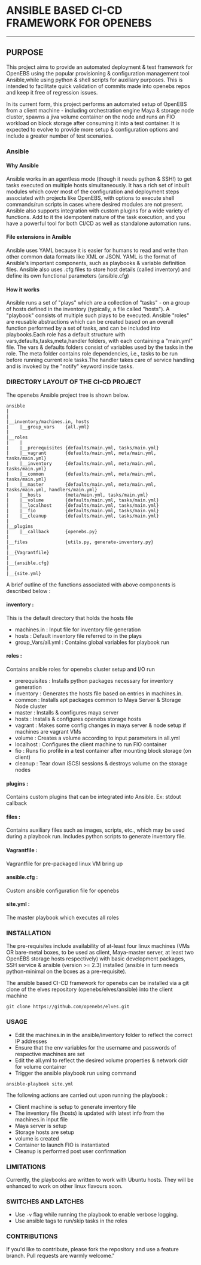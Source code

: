 # ANSIBLE BASED CI-CD FRAMEWORK FOR OPENEBS
-------------------------------------------

## PURPOSE

This project aims to provide an automated deployment & test framework for OpenEBS 
using the popular provisioning & configuration management tool Ansible,while using 
python & shell scripts for auxiliary purposes. This is intended to facilitate quick 
validation of commits made into openebs repos and keep it free of regression issues.

In its current form, this project performs an automated setup of OpenEBS from a client
machine - including orchestration engine Maya & storage node cluster, spawns a jiva 
volume container on the node and runs an FIO workload on block storage after consuming 
it into a test container. It is expected to evolve to provide more setup & configuration
options and include a greater number of test scenarios.

### Ansible 

#### Why Ansible

Ansible works in an agentless mode (though it needs python & SSH!) to get tasks 
executed on multiple hosts simultaneously. It has a rich set of inbuilt modules 
which cover most of the configuration and deployment steps associated with 
projects like OpenEBS, with options to execute shell commands/run scripts in cases
where desired modules are not present. Ansible also supports integration with 
custom plugins for a wide variety of functions. Add to it the idempotent nature 
of the task execution, and you have a powerful tool for both CI/CD as well as 
standalone automation runs.

#### File extensions in Ansible

Ansible uses YAML because it is easier for humans to read and write than other 
common data formats like XML or JSON. YAML is the format of Ansible's 
important components, such as playbooks & variable definition files. Ansible also 
uses .cfg files to store host details (called inventory) and define its own functional 
parameters (ansible.cfg) 

#### How it works 

Ansible runs a set of "plays" which are a collection of "tasks" - on a group of 
hosts defined in the inventory (typically, a file called "hosts"). A "playbook" 
consists of multiple such plays to be executed. Ansible "roles" are reusable 
abstractions which can be created based on an overall function performed by a set 
of tasks, and can be included into playbooks.Each role has a default structure with
vars,defaults,tasks,meta,handler folders, with each containing a "main.yml" file. 
The vars & defaults folders consist of variables used by the tasks in the role. 
The meta folder contains role dependencies, i.e., tasks to be run before running 
current role tasks.The handler takes care of service handling and is invoked by the 
"notify" keyword inside tasks.

### DIRECTORY LAYOUT OF THE CI-CD PROJECT 

The openebs Ansible project tree is shown below.

```
ansible
|
|
|__inventory/machines.in, hosts
|    |__group_vars    {all.yml}
|   
|__roles 
|    |
|    |__prerequisites {defaults/main.yml, tasks/main.yml}
|    |__vagrant       {defaults/main.yml, meta/main.yml, tasks/main.yml}
|    |__inventory     {defaults/main.yml, meta/main.yml, tasks/main.yml}
|    |__common        {defaults/main.yml, meta/main.yml, tasks/main.yml}
|    |__master        {defaults/main.yml, meta/main.yml, tasks/main.yml, handlers/main.yml}
|    |__hosts         {meta/main.yml, tasks/main.yml} 
|    |__volume        {defaults/main.yml, tasks/main.yml}
|    |__localhost     {defaults/main.yml, tasks/main.yml} 
|    |__fio           {defaults/main.yml, tasks/main.yml} 
|    |__cleanup       {defaults/main.yml, tasks/main.yml}
|
|__plugins
|    |__callback      {openebs.py}
|
|__files              {utils.py, generate-inventory.py}
|
|__{Vagrantfile}
|
|__{ansible.cfg}
|
|__{site.yml}

```
A brief outline of the functions associated with above components is described below : 

#### inventory :
  This is the default directory that holds the hosts file  
- machines.in : Input file for inventory file generation 
- hosts : Default inventory file referred to in the plays
- group_Vars/all.yml : Contains global variables for playbook run

#### roles : 
  Contains ansible roles for openebs cluster setup and I/O run
- prerequisites : Installs python packages necessary for inventory generation
- inventory : Generates the hosts file based on entries in machines.in. 
- common : Installs apt packages common to Maya Server & Storage Node cluster
- master : Installs & configures maya server
- hosts : Installs & configures openebs storage hosts
- vagrant : Makes some config changes in maya server & node setup if machines are vagrant VMs
- volume : Creates a volume according to input parameters in all.yml
- localhost : Configures the client machine to run FIO container
- fio : Runs fio profile in a test container after mounting block storage (on client)
- cleanup : Tear down iSCSI sessions & destroys volume on the storage nodes

#### plugins :
   Contains custom plugins that can be integrated into Ansible. 
   Ex: stdout callback
   
#### files :
   Contains auxiliary files such as images, scripts, etc., which may be used during a 
   playbook run. Includes python scripts to generate inventory file. 
   
#### Vagrantfile : 
   Vagrantfile for pre-packaged linux VM bring up

#### ansible.cfg : 
   Custom ansible configuration file for openebs

#### site.yml : 
   The master playbook which executes all roles
   
### INSTALLATION

The pre-requisites include availability of at-least four linux machines (VMs OR bare-metal boxes,
to be used as client, Maya-master server, at least two OpenEBS storage hosts respectively) with 
basic development packages, SSH service & ansible (version >= 2.3) installed (ansible in turn needs 
python-minimal on the boxes as a pre-requisite). 

The ansible based CI-CD framework for openebs can be installed via a git clone of the elves 
repository (openebs/elves/ansible) into the client machine 

`git clone https://github.com/openebs/elves.git`

### USAGE

- Edit the machines.in in the ansible/inventory folder to reflect the correct IP addresses
- Ensure that the env variables for the username and passwords of respective machines are set
- Edit the all.yml to reflect the desired volume properties & network cidr for volume container
- Trigger the ansible playbook run using command 

`ansible-playbook site.yml` 

The following actions are carried out upon running the playbook : 

- Client machine is setup to generate inventory file
- The inventory file (hosts) is updated with latest info from the machines.in input file
- Maya server is setup
- Storage hosts are setup
- volume is created
- Container to launch FIO is instantiated
- Cleanup is performed post user confirmation

### LIMITATIONS

Currently, the playbooks are written to work with Ubuntu hosts. They will be enhanced to work on other
linux flavours soon.

### SWITCHES AND LATCHES

- Use `-v` flag while running the playbook to enable verbose logging. 
- Use ansible tags to run/skip tasks in the roles

### CONTRIBUTIONS

If you'd like to contribute, please fork the repository and use a feature branch. 
Pull requests are warmly welcome."








  

















